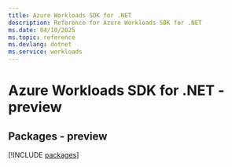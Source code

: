 ```yaml
---
title: Azure Workloads SDK for .NET
description: Reference for Azure Workloads SDK for .NET
ms.date: 04/10/2025
ms.topic: reference
ms.devlang: dotnet
ms.service: workloads
---
```

# Azure Workloads SDK for .NET - preview
## Packages - preview
[!INCLUDE [packages](workloads-index.md)]